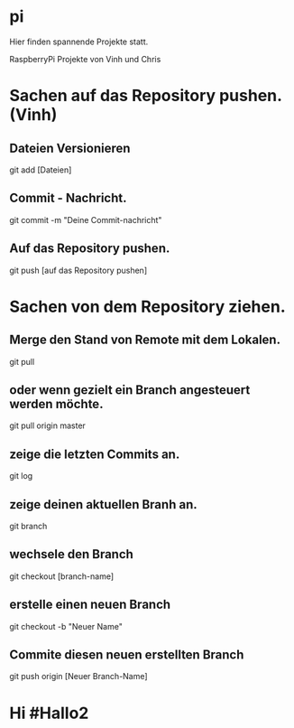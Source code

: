 ﻿# pi

Hier finden spannende Projekte statt.

RaspberryPi Projekte von Vinh und Chris


# Sachen auf das Repository pushen.(Vinh)

## Dateien Versionieren 
git add [Dateien]

## Commit - Nachricht. 
git commit -m "Deine Commit-nachricht"

## Auf das Repository pushen.
git push [auf das Repository pushen]


# Sachen von dem Repository ziehen.

## Merge den Stand von Remote mit dem Lokalen.
git pull 


## oder wenn gezielt ein Branch angesteuert werden möchte.
git pull origin master


## zeige die letzten Commits an.
git log

## zeige deinen aktuellen Branh an.
git branch

## wechsele den Branch
git checkout [branch-name]

## erstelle einen neuen Branch
git checkout -b "Neuer Name"

## Commite diesen neuen erstellten Branch
git push origin [Neuer Branch-Name] 
# Hi #Hallo2

